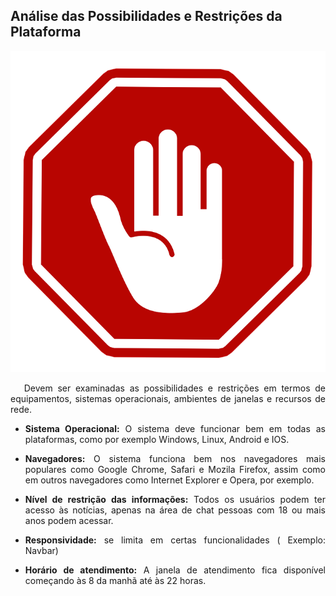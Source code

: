 ## Análise das Possibilidades e Restrições da Plataforma

![Icon](../img/stop.png)

<p align="justify">&emsp; Devem ser examinadas as possibilidades e restrições em termos de equipamentos, sistemas operacionais, ambientes de janelas e recursos de rede.</p>

* <p align="justify"><b>Sistema Operacional:</b> O sistema deve funcionar bem em todas as plataformas, como por exemplo Windows, Linux, Android e IOS.</p>

* <p align="justify"><b>Navegadores:</b> O sistema funciona bem nos navegadores mais populares como Google Chrome, Safari e Mozila Firefox, assim como em outros navegadores como Internet Explorer e Opera, por exemplo.</p>

* <p align="justify"><b>Nível de restrição das informações:</b> Todos os  usuários podem ter acesso às notícias, apenas na área de chat pessoas com 18 ou mais anos podem acessar.</p>

* <p align="justify"><b>Responsividade:</b> se limita em certas funcionalidades ( Exemplo: Navbar)</p>

* <p align="justify"><b>Horário de atendimento:</b>  A janela de atendimento fica disponível começando às 8 da manhã até às 22 horas.</p>
